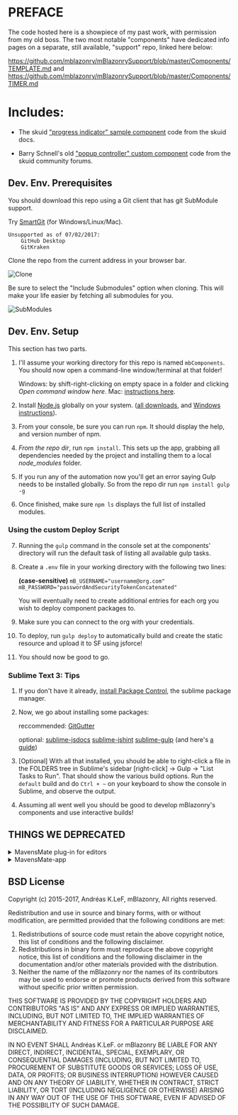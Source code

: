 # PREFACE #

The code hosted here is a showpiece of my past work, with permission from my old boss. The two most notable "components" have dedicated info pages on a separate, still available, "support" repo, linked here below:

https://github.com/mblazonry/mBlazonrySupport/blob/master/Components/TEMPLATE.md
and
https://github.com/mblazonry/mBlazonrySupport/blob/master/Components/TIMER.md


# Includes: #

- The skuid ["progress indicator" sample component](http://help.skuidify.com/m/11720/l/451511?data-resolve-url=true&data-manual-id=11720) code from the skuid docs.

- Barry Schnell's old ["popup controller" custom component](https://community.skuidify.com/skuid/topics/popup-controller-component-disable-x-escape-key-and-hook-dialog-events) code from the skuid community forums.

## Dev. Env. Prerequisites ##

You should download this repo using a Git client that has git SubModule support.

Try [SmartGit](https://www.syntevo.com/smartgit/download) (for Windows/Linux/Mac).

	Unsupported as of 07/02/2017:
		GitHub Desktop
		GitKraken

Clone the repo from the current address in your browser bar.

![Clone](http://i.imgur.com/tdZHyKL.png)

Be sure to select the "Include Submodules" option when cloning. This will make your life easier by fetching all submodules for you.

![SubModules](http://i.imgur.com/exD9aOz.png)

## Dev. Env. Setup ##

This section has two parts.

1.  I'll assume your working directory for this repo is named `mbComponents`. You should now open a command-line window/terminal at that folder!
	
	Windows: by shift-right-clicking on empty space in a folder and clicking *Open command window here*.
	Mac: [instructions here](https://stackoverflow.com/questions/420456/open-terminal-here-in-mac-os-finder).

2.  Install [Node.js](https://nodejs.org/en/) globally on your system. ([all downloads](https://nodejs.org/en/download/), and [Windows instructions](http://blog.teamtreehouse.com/install-node-js-npm-windows)).

3.  From your console, be sure you can run `npm`. It should display the help, and version number of npm.

4.  *From the repo dir*, run `npm install`. This sets up the app, grabbing all dependencies needed by the project and installing them to a local *node_modules* folder.

5.  If you run any of the automation now you'll get an error saying Gulp needs to be installed globally. So from the repo dir run `npm install gulp -g`

6.  Once finished, make sure `npm ls` displays the full list of installed modules.

### Using the custom Deploy Script ###

7.  Running the `gulp` command in the console set at the components' directory will run the default task of listing all available gulp tasks.

8.  Create a `.env` file in your working directory with the following two lines:

	**(case-sensitive)**
	`mB_USERNAME="username@org.com"`
	`mB_PASSWORD="passwordAndSecurityTokenConcatenated"`

	You will eventually need to create additional entries for each org you wish to deploy component packages to.

9. Make sure you can connect to the org with your credentials.

10. To deploy, run `gulp deploy` to automatically build and create the static resource and upload it to SF using jsforce!

11. You should now be good to go. 

### Sublime Text 3: Tips ###

1.  If you don't have it already, [install Package Control](https://packagecontrol.io/installation), the sublime package manager.

2. Now, we go about installing some packages:
	
	reccommended:
    [GitGutter](https://github.com/jisaacks/GitGutter)
    
    optional:
    [sublime-jsdocs](https://github.com/spadgos/sublime-jsdocs)
	[sublime-jshint](https://github.com/uipoet/sublime-jshint)
    [sublime-gulp](https://github.com/NicoSantangelo/sublime-gulp) (and here's [a guide](https://mijingo.com/blog/run-gulp-from-sublime-text))

3. [Optional] With all that installed, you should be able to right-click a file in the FOLDERS tree in Sublime's sidebar [right-click] → Gulp → "List Tasks to Run". That should show the various build options. Run the `default` build and do `Ctrl + ~` on your keyboard to show the console in Sublime, and observe the output.

4. Assuming all went well you should be good to develop mBlazonry's components and use interactive builds!

## THINGS WE DEPRECATED ##
<details>
<summary>MavensMate plug-in for editors</summary>

### MavensMate [plugin for editors](https://github.com/joeferraro/MavensMate#active-plugins) ###

Choose between using either editor plugins or the standalone mavensmate-app further [below](https://github.com/aklef/mBlazonryComponents#multiplatform-mavensmate-app-standalone).

(These are instructions for the Sublime Text 3 mavensmate plugin. These were tested only on Windows 7 64-bit round June 2016. YMMV)

1. To deploy, create a mavensmate project using the existing source in your working directory. 

2. Make sure you can connect to the org with your credentials.

3. And set it up like so:
![Mavensmate Project Settings](https://docs.google.com/drawings/d/13dryEkE4vxSCofTEtOnOmkr0-O4vMv7EawwpWDpU07I/pub?w=952&h=537) 

</details>
<details>
<summary>MavensMate-app</summary>
 
### [MavensMate-app](https://github.com/joeferraro/MavensMate-app) (Multi-platform & standalone) ###

If using mavensmate v7 or higher, you will have this app installed regardless. The mavensmate-app is an Electron-based tool that, on any platform, runs in a webview and forms a coherent backbone to the new extension of mm for editors such as Sublime and Atom.

You can get it [here](https://github.com/joeferraro/mavensmate-app/releases). Install it, and please make sure it runs.

The UI is essentially the same as in the mm editor plugins, so you can follow the procedures listed above or elsewhere.
</details>

## BSD License ##

Copyright (c) 2015-2017, Andréas K.LeF, mBlazonry,
All rights reserved.

Redistribution and use in source and binary forms, with or without modification, are permitted provided that the following conditions are met:
   
1. Redistributions of source code must retain the above copyright
      notice, this list of conditions and the following disclaimer.
2. Redistributions in binary form must reproduce the above copyright
      notice, this list of conditions and the following disclaimer in the
      documentation and/or other materials provided with the distribution.
3. Neither the name of the mBlazonry nor the
      names of its contributors may be used to endorse or promote products
      derived from this software without specific prior written permission.

THIS SOFTWARE IS PROVIDED BY THE COPYRIGHT HOLDERS AND CONTRIBUTORS "AS IS" AND ANY EXPRESS OR IMPLIED WARRANTIES, INCLUDING, BUT NOT LIMITED TO, THE IMPLIED WARRANTIES OF MERCHANTABILITY AND FITNESS FOR A PARTICULAR PURPOSE ARE DISCLAIMED.

IN NO EVENT SHALL Andréas K.LeF. or mBlazonry BE LIABLE FOR ANY DIRECT, INDIRECT, INCIDENTAL, SPECIAL, EXEMPLARY, OR CONSEQUENTIAL DAMAGES (INCLUDING, BUT NOT LIMITED TO, PROCUREMENT OF SUBSTITUTE GOODS OR SERVICES; LOSS OF USE, DATA, OR PROFITS; OR BUSINESS INTERRUPTION) HOWEVER CAUSED AND ON ANY THEORY OF LIABILITY, WHETHER IN CONTRACT, STRICT LIABILITY, OR TORT (INCLUDING NEGLIGENCE OR OTHERWISE) ARISING IN ANY WAY OUT OF THE USE OF THIS SOFTWARE, EVEN IF ADVISED OF THE POSSIBILITY OF SUCH DAMAGE.
